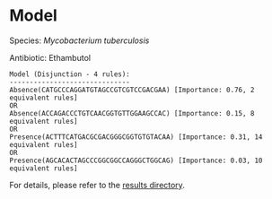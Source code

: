 
# Model

Species: *Mycobacterium tuberculosis*

Antibiotic: Ethambutol

```
Model (Disjunction - 4 rules):
------------------------------
Absence(CATGCCCAGGATGTAGCCGTCGTCCGACGAA) [Importance: 0.76, 2 equivalent rules]
OR
Absence(ACCAGACCCTGTCAACGGTGTTGGAAGCCAC) [Importance: 0.15, 8 equivalent rules]
OR
Presence(ACTTTCATGACGCGACGGGCGGTGTGTACAA) [Importance: 0.31, 14 equivalent rules]
OR
Presence(AGCACACTAGCCCGGCGGCCAGGGCTGGCAG) [Importance: 0.03, 10 equivalent rules]

```

For details, please refer to the [results directory](../../../../../results/scm_b/mycobacterium%20tuberculosis/ethambutol/repeat_6/).


